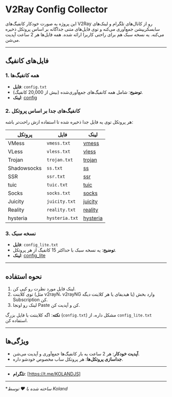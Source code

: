 # V2Ray Config Collector



این پروژه به صورت خودکار کانفیگ‌های V2Ray رو از کانال‌های تلگرام و لینک‌های سابسکریپشن جمع‌آوری می‌کنه و توی فایل‌های متنی جداگانه بر اساس پروتکل ذخیره می‌کنه. یه نسخه سبک هم برای راحتی کاربرا ارائه شده. همه فایل‌ها هر 2 ساعت آپدیت می‌شن.

---

## فایل‌های کانفیگ

### 1. همه کانفیگ‌ها
- **فایل**: `config.txt`
- **توضیح**: شامل همه کانفیگ‌های جمع‌آوری‌شده (بیش از 20,000 کانفیگ).
- **لینک**: [ config](https://raw.githubusercontent.com/Kolandone/v2raycollector/main/config.txt)

### 2. کانفیگ‌های جدا بر اساس پروتکل
هر پروتکل توی یه فایل جدا ذخیره شده تا استفاده ازش راحت‌تر باشه:

| پروتکل      | فایل          | لینک                                       |
|-------------|---------------|-------------------------------------------------|
| VMess       | `vmess.txt`   | [ vmess](https://raw.githubusercontent.com/Kolandone/v2raycollector/main/vmess.txt)   |
| VLess       | `vless.txt`   | [ vless](https://raw.githubusercontent.com/Kolandone/v2raycollector/main/vless.txt)   |
| Trojan      | `trojan.txt`  | [ trojan](https://raw.githubusercontent.com/Kolandone/v2raycollector/main/trojan.txt) |
| Shadowsocks | `ss.txt`      | [ ss](https://raw.githubusercontent.com/Kolandone/v2raycollector/main/ss.txt)       |
| SSR         | `ssr.txt`     | [ ssr](https://raw.githubusercontent.com/Kolandone/v2raycollector/main/ssr.txt)     |
| tuic        | `tuic.txt`    | [ tuic](https://raw.githubusercontent.com/Kolandone/v2raycollector/main/tuic.txt)   |
| Socks       | `socks.txt`   | [ socks](https://raw.githubusercontent.com/Kolandone/v2raycollector/main/socks.txt) |
| Juicity     | `juicity.txt` | [ juicity](https://raw.githubusercontent.com/Kolandone/v2raycollector/main/juicity.txt) |
| Reality     | `reality.txt` | [ reality](https://raw.githubusercontent.com/Kolandone/v2raycollector/main/reality.txt) |
| hysteria    |  `hysteria.txt` | [hysteria](https://raw.githubusercontent.com/Kolandone/v2raycollector/main/hysteria.txt) |
### 3. نسخه سبک
- **فایل**: `config_lite.txt`
- **توضیح**: یه نسخه سبک با حداکثر 15 کانفیگ از هر پروتکل.
- **لینک**: [config_lite](https://raw.githubusercontent.com/Kolandone/v2raycollector/main/config_lite.txt)

---

## نحوه استفاده
1. لینک فایل مورد نظرت رو کپی کن.
2. توی کلاینت (مثل v2rayN، v2rayNG یا هیدیفای یا هر کلاینت دیگه) وارد بخش Subscription کن.
3. لینک رو اونجا Paste کن و آپدیت کن.

**نکته**: اگه کلاینتت با فایل بزرگ (`config.txt`) مشکل داره، از `config_lite.txt` استفاده کن.

---

## ویژگی‌ها
- **آپدیت خودکار**: هر 2 ساعت یه بار کانفیگ‌ها جمع‌آوری و آپدیت می‌شن.
- **جداسازی پروتکل‌ها**: هر پروتکل ساب مخصوص خودشو داره.

---


- **تلگرام**: [https://t.me/KOLANDJS]  

---


**ساخته شده با ❤️ توسط Koland*
